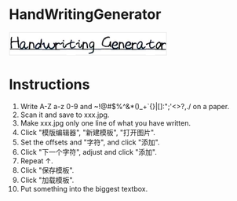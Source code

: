 HandWritingGenerator
====================

![](https://raw.githubusercontent.com/twd2/HandWritingGenerator/master/20140822224546.png)

Instructions
============

1. Write A-Z a-z 0-9 and ~!@#$%^&*()_+`{}|[]\:";'<>?,./ on a paper.
1. Scan it and save to xxx.jpg.
1. Make xxx.jpg only one line of what you have written.
1. Click "模版编辑器", "新建模板", "打开图片".
1. Set the offsets and "字符", and click "添加".
1. Click "下一个字符", adjust and click "添加".
1. Repeat ↑.
1. Click "保存模板".
1. Click "加载模板".
1. Put something into the biggest textbox.